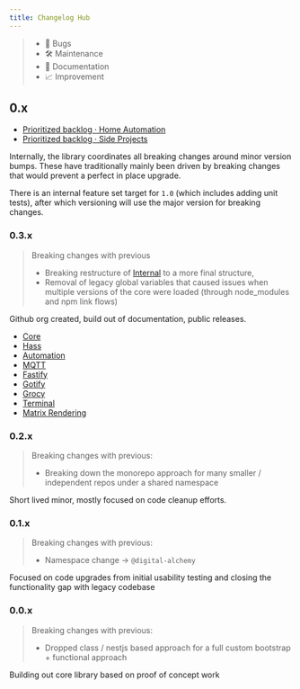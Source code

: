 ```yaml
---
title: Changelog Hub
---
```


> - 🐛 Bugs
> - 🛠 Maintenance
> - 📑 Documentation
> - 📈 Improvement

## 0.x

- [Prioritized backlog · Home Automation](https://github.com/orgs/Digital-Alchemy-TS/projects/1)
- [Prioritized backlog · Side Projects](https://github.com/orgs/Digital-Alchemy-TS/projects/2)

Internally, the library coordinates all breaking changes around minor version bumps. These have traditionally mainly been driven by breaking changes that would prevent a perfect in place upgrade.

There is an internal feature set target for `1.0` (which includes adding unit tests), after which versioning will use the major version for breaking changes.

### 0.3.x

> Breaking changes with previous
>
> - Breaking restructure of [Internal](/core/internal) to a more final structure,
> - Removal of legacy global variables that caused issues when multiple versions of the core were loaded (through node_modules and npm link flows)

Github org created, build out of documentation, public releases.

- [Core](/core/changelog/0.3.x)
- [Hass](/hass/changelog/0.3.x)
- [Automation](/automation/changelog/0.3.x)
- [MQTT](/mqtt/changelog/0.3.x)
- [Fastify](/fastify/changelog/0.3.x)
- [Gotify](/gotify/changelog/0.3.x)
- [Grocy](/grocy/changelog/0.3.x)
- [Terminal](/terminal/changelog/0.3.x)
- [Matrix Rendering](/matrix-rendering/changelog/0.3.x)

### 0.2.x

> Breaking changes with previous:
>
> - Breaking down the monorepo approach for many smaller / independent repos under a shared namespace

Short lived minor, mostly focused on code cleanup efforts.

### 0.1.x

> Breaking changes with previous:
>
> - Namespace change -> `@digital-alchemy`

Focused on code upgrades from initial usability testing and closing the functionality gap with legacy codebase

### 0.0.x

> Breaking changes with previous:
>
> - Dropped class / nestjs based approach for a full custom bootstrap + functional approach

Building out core library based on proof of concept work
